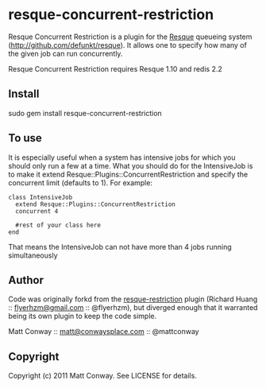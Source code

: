 resque-concurrent-restriction
===============

Resque Concurrent Restriction is a plugin for the [Resque][0] queueing system (http://github.com/defunkt/resque). It allows one to specify how many of the given job can run concurrently.

Resque Concurrent Restriction requires Resque 1.10 and redis 2.2

Install
-------

  sudo gem install resque-concurrent-restriction

To use
------

It is especially useful when a system has intensive jobs for which you should only run a few at a time.  What you should do for the IntensiveJob is to make it extend Resque::Plugins::ConcurrentRestriction and specify the concurrent limit (defaults to 1). For example:

	class IntensiveJob
	  extend Resque::Plugins::ConcurrentRestriction
	  concurrent 4

	  #rest of your class here
	end

That means the IntensiveJob can not have more than 4 jobs running simultaneously

Author
------
Code was originally forkd from the [resque-restriction][1] plugin (Richard Huang :: flyerhzm@gmail.com :: @flyerhzm), but diverged enough that it warranted being its own plugin to keep the code simple.

Matt Conway :: matt@conwaysplace.com :: @mattconway

Copyright
---------
Copyright (c) 2011 Matt Conway. See LICENSE for details.

[0]: http://github.com/defunkt/resque
[1]: http://github.com/flyerhzm/resque-restriction

